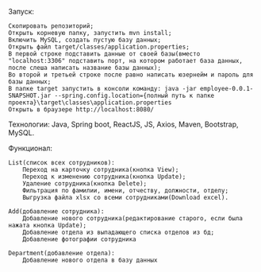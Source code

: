 Запуск:

	Скопировать репозиторий;
	Открыть корневую папку, запустить mvn install;
	Включить MySQL, создать пустую базу данных;
	Открыть файл target/classes/application.properties;
	В первой строке подставить данные от своей базы(вместо "localhost:3306" подставить порт, на котором работает база данных, после слеша написать название базы данных);
	Во второй и третьей строке после равно написать юзернейм и пароль для базы данных;
	В папке target запустить в консоли команду: java -jar employee-0.0.1-SNAPSHOT.jar --spring.config.location={полный путь к папке проекта}\target\classes\application.properties
	Открыть в браузере http://localhost:8080/

Технологии:
	Java, Spring boot, ReactJS, JS, Axios, Maven, Bootstrap, MySQL.

Функционал:

	List(список всех сотрудников):
		Переход на карточку сотрудника(кнопка View);
		Переход к изменению сотрудника(кнопка Update);
		Удаление сотрудника(кнопка Delete);
		Фильтрация по фамилии, имени, отчеству, должности, отделу;
		Выгрузка файла xlsx со всеми сотрудниками(Download excel).

	Add(добавление сотрудника):
		Добавление нового сотрудника(редактирование старого, если была нажата кнопка Update);
		Добавление отдела из выпадающего списка отделов из бд;
		Добавление фотографии сотрудника

	Department(добавление отдела):
		Добавление нового отдела в базу данных
